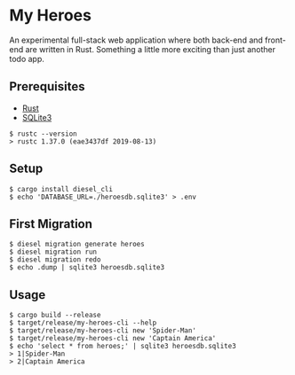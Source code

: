 # My Heroes

An experimental full-stack web application where both back-end and front-end
are written in Rust. Something a little more exciting than just another todo
app.

## Prerequisites 

* [Rust](https://www.rust-lang.org/)
* [SQLite3](https://www.sqlite.org/index.html)

```
$ rustc --version
> rustc 1.37.0 (eae3437df 2019-08-13)
```

## Setup

```
$ cargo install diesel_cli
$ echo 'DATABASE_URL=./heroesdb.sqlite3' > .env
```

## First Migration

```
$ diesel migration generate heroes
$ diesel migration run
$ diesel migration redo
$ echo .dump | sqlite3 heroesdb.sqlite3
```

## Usage

```
$ cargo build --release
$ target/release/my-heroes-cli --help
$ target/release/my-heroes-cli new 'Spider-Man'
$ target/release/my-heroes-cli new 'Captain America'
$ echo 'select * from heroes;' | sqlite3 heroesdb.sqlite3
> 1|Spider-Man
> 2|Captain America
```